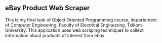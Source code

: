 ## eBay Product Web Scraper

This is my final task of Object Oriented Programming course, departement of Computer Engineering, Faculty of Electrical Engineering, Telkom University. This application uses web scraping techniques to collect information about products of interest from ebay. 
